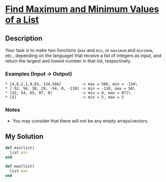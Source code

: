 # [Find Maximum and Minimum Values of a List](https://www.codewars.com/kata/577a98a6ae28071780000989)

## Description
Your task is to make two functions (`max` and `min`, or `maximum` and `minimum`, etc., depending on the language) that 
receive a list of integers as input, and return the largest and lowest number in that list, respectively.

### Examples (Input -> Output)
```
* [4,6,2,1,9,63,-134,566]         -> max = 566, min = -134\
* [-52, 56, 30, 29, -54, 0, -110] -> min = -110, max = 56\
* [42, 54, 65, 87, 0]             -> min = 0, max = 87]\
* [5]                             -> min = 5, max = 5
```

### Notes
* You may consider that there will not be any empty arrays/vectors.

## My Solution
```ruby
def min(list)
  list.min
end

def max(list)
  list.max
end
```

